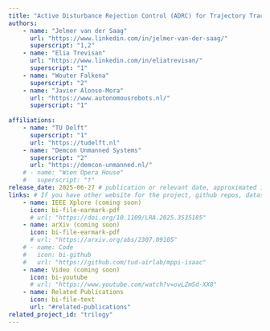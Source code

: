 ```yaml
---
title: "Active Disturbance Rejection Control (ADRC) for Trajectory Tracking of a Seagoing USV: Design, Simulation, and Field Experiments"
authors:
    - name: "Jelmer van der Saag"
      url: "https://www.linkedin.com/in/jelmer-van-der-saag/"
      superscript: "1,2"
    - name: "Elia Trevisan"
      url: "https://www.linkedin.com/in/eliatrevisan/"
      superscript: "1"
    - name: "Wouter Falkena"
      superscript: "2"
    - name: "Javier Alonso-Mora"
      url: "https://www.autonomousrobots.nl/"
      superscript: "1"
    
affiliations:
    - name: "TU Delft"
      superscript: "1"
      url: "https://tudelft.nl"
    - name: "Demcon Unmanned Systems"
      superscript: "2"
      url: "https://demcon-unmanned.nl/"
    # - name: "Wien Opera House"
    #   superscript: "†"
release_date: 2025-06-27 # publication or relevant date, approximated if not sure. Just for display purposes and ordering.
links: # If you have other website for the project, github repos, datasets, etc. put it here. You can also add an icon from https://icons.getbootstrap.com/
    - name: IEEE Xplore (coming soon)
      icon: bi-file-earmark-pdf
      # url: "https://doi.org/10.1109/LRA.2025.3535185"
    - name: arXiv (coming soon)
      icon: bi-file-earmark-pdf
      # url: "https://arxiv.org/abs/2307.09105"
    # - name: Code
    #   icon: bi-github
    #   url: "https://github.com/tud-airlab/mppi-isaac"
    - name: Video (coming soon)
      icon: bi-youtube
      # url: "https://www.youtube.com/watch?v=ovLZmSd-XX8"
    - name: Related Publications
      icon: bi-file-text
      url: "#related-publications"
related_project_id: "trilogy"
---
```



